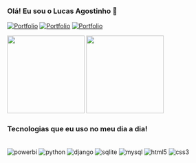 ### Olá! Eu sou o Lucas Agostinho 👋

[![Portfolio](https://img.shields.io/badge/website-000000?style=for-the-badge&logo=About.me&logoColor=white)](https://sites.google.com/view/lucasagostinho/in%C3%ADcio)
[![Portfolio](https://img.shields.io/badge/LinkedIn-0077B5?style=for-the-badge&logo=linkedin&logoColor=white)](https://www.linkedin.com/in/lucasagostinho/)
[![Portfolio](https://img.shields.io/badge/Gmail-D14836?style=for-the-badge&logo=gmail&logoColor=white)](lucasagostinhodeassis@gmail.com)

<div>
<img height="180cm" src="https://github-readme-stats.vercel.app/api?username=lucasagost&theme=github_dark"/>
<img height="180cm" src="https://github-readme-stats.vercel.app/api/top-langs/?username=lucasagost&layout=compact&langs_count16&theme=github_dark"/>
  </div>

### Tecnologias que eu uso no meu dia a dia!

<div style="display: inline_block"><br/>
  <img align="center" alt="powerbi" src="https://img.shields.io/badge/PowerBI-F2C811?style=for-the-badge&logo=Power%20BI&logoColor=white"/>
  <img align="center" alt="python" src="https://img.shields.io/badge/Python-3776AB?style=for-the-badge&logo=python&logoColor=white"/>
  <img align="center" alt="django" src="https://img.shields.io/badge/Django-092E20?style=for-the-badge&logo=django&logoColor=whit"/>
  <img align="center" alt="sqlite" src="https://img.shields.io/badge/SQLite-07405E?style=for-the-badge&logo=sqlite&logoColor=white"/>
  <img align="center" alt="mysql" src="https://img.shields.io/badge/MySQL-00000F?style=for-the-badge&logo=mysql&logoColor=white"/>
  <img align="center" alt="html5" src="https://img.shields.io/badge/HTML-239120?style=for-the-badge&logo=html5&logoColor=white"/>
  <img align="center" alt="css3" src="https://img.shields.io/badge/CSS-239120?&style=for-the-badge&logo=css3&logoColor=white"/>
</div><br/>

